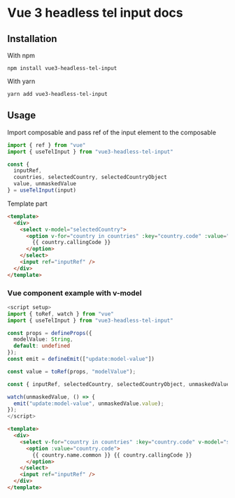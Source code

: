 <script setup lang="ts">
import { ref } from "vue";
import TelInput from "../src/components/TelInput.vue"
const value = ref('+16102347740');
</script>


# Vue 3 headless tel input docs

## Installation

With npm

```npm install vue3-headless-tel-input```

With yarn

`yarn add vue3-headless-tel-input`


## Usage

Import composable and pass ref of the input element to the composable

```ts
import { ref } from "vue"
import { useTelInput } from "vue3-headless-tel-input"

const { 
  inputRef,
  countries, selectedCountry, selectedCountryObject
  value, unmaskedValue 
} = useTelInput(input)
```

Template part

```html
<template>
  <div>
    <select v-model="selectedCountry">
      <option v-for="country in countries" :key="country.code" :value="country.code">
        {{ country.callingCode }}
      </option>
    </select>
    <input ref="inputRef" />
  </div>
</template>
```


### Vue component example with v-model

```ts
<script setup>
import { toRef, watch } from "vue"
import { useTelInput } from "vue3-headless-tel-input"

const props = defineProps({
  modelValue: String,
  default: undefined
});
const emit = defineEmit(["update:model-value"])

const value = toRef(props, "modelValue");

const { inputRef, selectedCountry, selectedCountryObject, unmaskedValue } = useTelInput(value);

watch(unmaskedValue, () => {
  emit("update:model-value", unmaskedValue.value);
});
</script>
```

```html
<template>
  <div>
    <select v-for="country in countries" :key="country.code" v-model="selectedCountry">
      <option :value="country.code">
        {{ country.name.common }} {{ country.callingCode }}
      </option>
    </select>
    <input ref="inputRef" />
  </div>
</template>
```